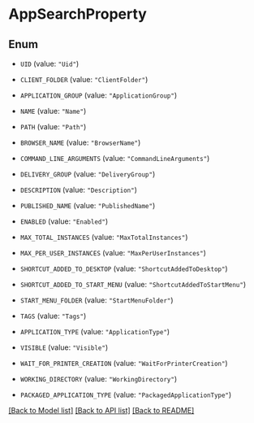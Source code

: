 # AppSearchProperty

## Enum


* `UID` (value: `"Uid"`)

* `CLIENT_FOLDER` (value: `"ClientFolder"`)

* `APPLICATION_GROUP` (value: `"ApplicationGroup"`)

* `NAME` (value: `"Name"`)

* `PATH` (value: `"Path"`)

* `BROWSER_NAME` (value: `"BrowserName"`)

* `COMMAND_LINE_ARGUMENTS` (value: `"CommandLineArguments"`)

* `DELIVERY_GROUP` (value: `"DeliveryGroup"`)

* `DESCRIPTION` (value: `"Description"`)

* `PUBLISHED_NAME` (value: `"PublishedName"`)

* `ENABLED` (value: `"Enabled"`)

* `MAX_TOTAL_INSTANCES` (value: `"MaxTotalInstances"`)

* `MAX_PER_USER_INSTANCES` (value: `"MaxPerUserInstances"`)

* `SHORTCUT_ADDED_TO_DESKTOP` (value: `"ShortcutAddedToDesktop"`)

* `SHORTCUT_ADDED_TO_START_MENU` (value: `"ShortcutAddedToStartMenu"`)

* `START_MENU_FOLDER` (value: `"StartMenuFolder"`)

* `TAGS` (value: `"Tags"`)

* `APPLICATION_TYPE` (value: `"ApplicationType"`)

* `VISIBLE` (value: `"Visible"`)

* `WAIT_FOR_PRINTER_CREATION` (value: `"WaitForPrinterCreation"`)

* `WORKING_DIRECTORY` (value: `"WorkingDirectory"`)

* `PACKAGED_APPLICATION_TYPE` (value: `"PackagedApplicationType"`)


[[Back to Model list]](../README.md#documentation-for-models) [[Back to API list]](../README.md#documentation-for-api-endpoints) [[Back to README]](../README.md)


